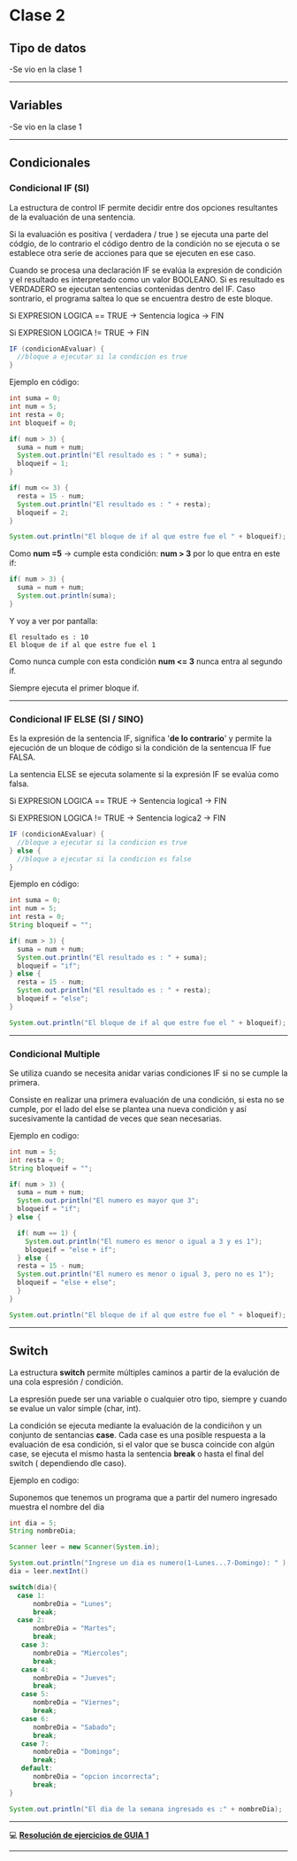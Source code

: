 # Clase 2

## Tipo de datos

-Se vio en la clase 1

---

## Variables

-Se vio en la clase 1

---

## Condicionales


### Condicional IF (SI)

La estructura de control IF permite decidir entre dos opciones resultantes de la evaluación de una sentencia.

Si la evaluación es positiva ( verdadera / true ) se ejecuta una parte del códgio, de lo contrario el código dentro de la condición no se ejecuta o se establece otra serie de acciones para que se ejecuten en ese caso.

Cuando se procesa una declaración IF se evalúa la expresión de condición y el resultado es interpretado como un valor BOOLEANO. Si es resultado es VERDADERO se ejecutan sentencias contenidas dentro del IF. Caso sontrario, el programa saltea lo que se encuentra destro de este bloque.

Si EXPRESION LOGICA == TRUE  -> Sentencia logica -> FIN

Si EXPRESION LOGICA != TRUE -> FIN


```JAVA
IF (condicionAEvaluar) {
  //bloque a ejecutar si la condicion es true
}
```

Ejemplo en código:
```JAVA
int suma = 0;
int num = 5;
int resta = 0;
int bloqueif = 0;

if( num > 3) {
  suma = num + num;
  System.out.println("El resultado es : " + suma);
  bloqueif = 1;
}

if( num <= 3) {
  resta = 15 - num;
  System.out.println("El resultado es : " + resta);
  bloqueif = 2;
}

System.out.println("El bloque de if al que estre fue el " + bloqueif);
```

Como **num =5**   ->   cumple esta condición: **num > 3** por lo que entra en este if:
```JAVA
if( num > 3) {
  suma = num + num;
  System.out.println(suma);
}
```

Y voy a ver por pantalla:
```
El resultado es : 10
El bloque de if al que estre fue el 1
```

Como nunca cumple con esta condición **num <= 3** nunca entra al segundo if.

Siempre ejecuta el primer bloque if.

---

### Condicional IF ELSE (SI / SINO)

Es la expresión de la sentencia IF, significa '**de lo contrario**' y permite la ejecución de un bloque de código si la condición de la sentencua IF fue FALSA.

La sentencia ELSE se ejecuta solamente si la expresión IF se evalúa como falsa.

Si EXPRESION LOGICA == TRUE   ->   Sentencia logica1   -> FIN

Si EXPRESION LOGICA != TRUE   ->   Sentencia logica2   ->   FIN


```JAVA
IF (condicionAEvaluar) {
  //bloque a ejecutar si la condicion es true
} else {
  //bloque a ejecutar si la condicion es false
}
```

Ejemplo en código:
```JAVA
int suma = 0;
int num = 5;
int resta = 0;
String bloqueif = "";

if( num > 3) {
  suma = num + num;
  System.out.println("El resultado es : " + suma);
  bloqueif = "if";
} else {
  resta = 15 - num;
  System.out.println("El resultado es : " + resta);
  bloqueif = "else";
}

System.out.println("El bloque de if al que estre fue el " + bloqueif);
```

---

### Condicional Multiple

Se utiliza cuando se necesita anidar varias condiciones IF si no se cumple la primera.

Consiste en realizar una primera evaluación de una condición, si esta no se cumple, por el lado del else se plantea una nueva condición y así sucesivamente la cantidad de veces que sean necesarias.


Ejemplo en codigo:

```JAVA
int num = 5;
int resta = 0;
String bloqueif = "";

if( num > 3) {
  suma = num + num;
  System.out.println("El numero es mayor que 3";
  bloqueif = "if";
} else {

  if( num == 1) {
    System.out.println("El numero es menor o igual a 3 y es 1");
    bloqueif = "else + if";
  } else {
  resta = 15 - num;
  System.out.println("El numero es menor o igual 3, pero no es 1");
  bloqueif = "else + else";
  }
}

System.out.println("El bloque de if al que estre fue el " + bloqueif);
```

---

## Switch

La estructura **switch** permite múltiples caminos a partir de la evalución de una cola espresión / condición.

La espresión puede ser una variable o cualquier otro tipo, siempre y cuando se evalue un valor simple (char, int).

La condición se ejecuta mediante la evaluación de la condiciñon y un conjunto de sentancias **case**. Cada case es una posible respuesta a la evaluación de esa condición, si el valor que se busca coincide con algún case, se ejecuta el mismo hasta la sentencia **break** o hasta el final del switch ( dependiendo dle caso).

Ejemplo en codigo:

Suponemos que tenemos un programa que a partir del numero ingresado muestra el nombre del dia

```JAVA
int dia = 5;
String nombreDia;

Scanner leer = new Scanner(System.in);

System.out.println("Ingrese un dia es numero(1-Lunes...7-Domingo): " );
dia = leer.nextInt()

switch(dia){
  case 1:
      nombreDia = "Lunes";
      break;
  case 2:
      nombreDia = "Martes";
      break;
   case 3:
      nombreDia = "Miercoles";
      break;
   case 4:
      nombreDia = "Jueves";
      break;
   case 5:
      nombreDia = "Viernes";
      break;
   case 6:
      nombreDia = "Sabado";
      break;
   case 7:
      nombreDia = "Domingo";
      break;
   default:
      nombreDia = "opcion incorrecta";
      break;
}

System.out.println("El dia de la semana ingresado es :" + nombreDia);
```

---

:computer: [**Resolución de ejercicios de GUIA 1**](https://github.com/eugenia1984/diploUTNVM-PoloTIC-SiliconMisiones-Java/tree/main/polotic_siliconmisiones/guia1)

---
